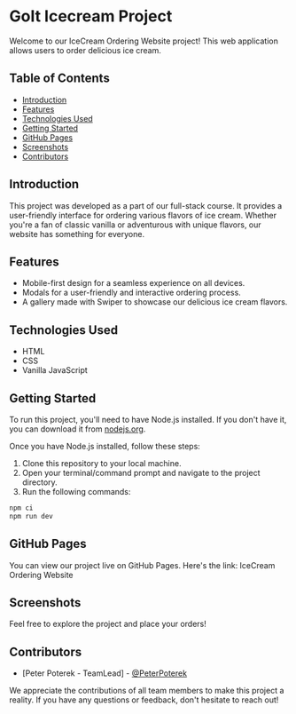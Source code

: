 # GoIt Icecream Project

Welcome to our IceCream Ordering Website project! This web application allows users to order delicious ice cream.

## Table of Contents

- [Introduction](#introduction)
- [Features](#features)
- [Technologies Used](#technologies-used)
- [Getting Started](#getting-started)
- [GitHub Pages](#github-pages)
- [Screenshots](#screenshots)
- [Contributors](#contributors)

## Introduction

This project was developed as a part of our full-stack course. It provides a user-friendly interface for ordering various flavors of ice cream. Whether you're a fan of classic vanilla or adventurous with unique flavors, our website has something for everyone.

## Features

- Mobile-first design for a seamless experience on all devices.
- Modals for a user-friendly and interactive ordering process.
- A gallery made with Swiper to showcase our delicious ice cream flavors.

## Technologies Used

- HTML
- CSS
- Vanilla JavaScript

## Getting Started

To run this project, you'll need to have Node.js installed. If you don't have it, you can download it from [nodejs.org](https://nodejs.org/).

Once you have Node.js installed, follow these steps:

1. Clone this repository to your local machine.
2. Open your terminal/command prompt and navigate to the project directory.
3. Run the following commands:

```bash
npm ci
npm run dev
```
## GitHub Pages
You can view our project live on GitHub Pages. Here's the link: IceCream Ordering Website

## Screenshots

Feel free to explore the project and place your orders!

## Contributors
- [Peter Poterek - TeamLead] - [@PeterPoterek](https://github.com/PeterPoterek)

We appreciate the contributions of all team members to make this project a reality. If you have any questions or feedback, don't hesitate to reach out!
